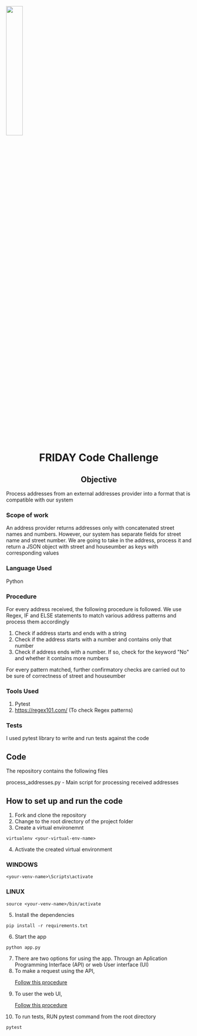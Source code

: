   <img src='https://coverager.com/wp-content/uploads/2019/10/FRIDAY.png' width='30%' align='center'>
<h1 align='center'>FRIDAY Code Challenge
 
</h1> 
<h2 align='center'>Objective </h2>
Process addresses from an external addresses provider into a format that is compatible with our system

### Scope of work
An address provider returns addresses only with concatenated street names and numbers. However, our system has separate fields for street name and street number. We are going to take in the address, process it and return a JSON object with street and houseumber as keys with corresponding values

### Language Used
Python

### Procedure
For every address received, the following procedure is followed. We use Regex, IF and ELSE statements to match various address patterns and process them accordingly
1. Check if address starts and ends with a string 
2. Check if the address starts with a number and contains only that number
3. Check if address ends with a number. If so, check for the keyword "No" and whether it contains more numbers

For every pattern matched, further confirmatory checks are carried out to be sure of correctness of street and houseumber 

### Tools Used
1. Pytest
2. https://regex101.com/ (To check Regex patterns)

### Tests
I used pytest library to write and run tests against the code

## Code
The repository contains the following files

process_addresses.py - Main script for processing received addresses

## How to set up and run the code
1. Fork and clone the repository 
2. Change to the root directory of the project folder
3. Create a virtual environemnt
```
virtualenv <your-virtual-env-name>
```
4. Activate the created virtual environment
### WINDOWS
```
<your-venv-name>\Scripts\activate
```
### LINUX
```
source <your-venv-name>/bin/activate
```
5. Install the dependencies 
```
pip install -r requirements.txt 
```
6. Start the app
```
python app.py
```
7. There are two options for using the app. Througn an Aplication Programming Interface (API) or web User interface (UI)
8. To make a request using the API, <a href = "https://docs.github.com/en/get-started/writing-on-github/working-with-advanced-formatting/creating-and-highlighting-code-blocks" target="_blank"><p> Follow this procedure </p><a/>
9. To user the web UI, <a href = "https://docs.github.com/en/get-started/writing-on-github/working-with-advanced-formatting/creating-and-highlighting-code-blocks" target="_blank"><p> Follow this procedure </p><a/>
9. To run tests, RUN pytest command from the root directory
```
pytest
```


